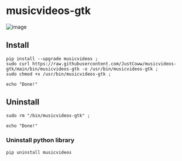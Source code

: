 # musicvideos-gtk

![image](https://user-images.githubusercontent.com/68345611/169414982-e716c322-4de6-4149-ac8d-1eb697ebb4be.png)


## Install
```
pip install --upgrade musicvideos ;
sudo curl https://raw.githubusercontent.com/JustCoww/musicvideos-gtk/main/bin/musicvideos-gtk -o /usr/bin/musicvideos-gtk ;
sudo chmod +x /usr/bin/musicvideos-gtk ;

echo "Done!"
```

## Uninstall
```
sudo rm "/bin/musicvideos-gtk" ;

echo "Done!"
```
### Uninstall python library
```
pip uninstall musicvideos
```
